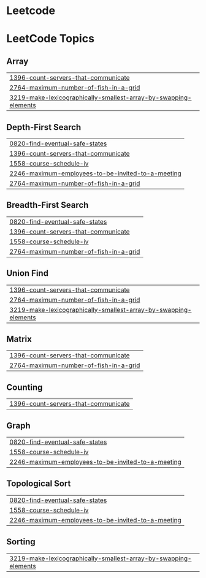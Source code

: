 # Leetcode
<!---LeetCode Topics Start-->
# LeetCode Topics
## Array
|  |
| ------- |
| [1396-count-servers-that-communicate](https://github.com/its-AkshatJain/Leetcode/tree/master/1396-count-servers-that-communicate) |
| [2764-maximum-number-of-fish-in-a-grid](https://github.com/its-AkshatJain/Leetcode/tree/master/2764-maximum-number-of-fish-in-a-grid) |
| [3219-make-lexicographically-smallest-array-by-swapping-elements](https://github.com/its-AkshatJain/Leetcode/tree/master/3219-make-lexicographically-smallest-array-by-swapping-elements) |
## Depth-First Search
|  |
| ------- |
| [0820-find-eventual-safe-states](https://github.com/its-AkshatJain/Leetcode/tree/master/0820-find-eventual-safe-states) |
| [1396-count-servers-that-communicate](https://github.com/its-AkshatJain/Leetcode/tree/master/1396-count-servers-that-communicate) |
| [1558-course-schedule-iv](https://github.com/its-AkshatJain/Leetcode/tree/master/1558-course-schedule-iv) |
| [2246-maximum-employees-to-be-invited-to-a-meeting](https://github.com/its-AkshatJain/Leetcode/tree/master/2246-maximum-employees-to-be-invited-to-a-meeting) |
| [2764-maximum-number-of-fish-in-a-grid](https://github.com/its-AkshatJain/Leetcode/tree/master/2764-maximum-number-of-fish-in-a-grid) |
## Breadth-First Search
|  |
| ------- |
| [0820-find-eventual-safe-states](https://github.com/its-AkshatJain/Leetcode/tree/master/0820-find-eventual-safe-states) |
| [1396-count-servers-that-communicate](https://github.com/its-AkshatJain/Leetcode/tree/master/1396-count-servers-that-communicate) |
| [1558-course-schedule-iv](https://github.com/its-AkshatJain/Leetcode/tree/master/1558-course-schedule-iv) |
| [2764-maximum-number-of-fish-in-a-grid](https://github.com/its-AkshatJain/Leetcode/tree/master/2764-maximum-number-of-fish-in-a-grid) |
## Union Find
|  |
| ------- |
| [1396-count-servers-that-communicate](https://github.com/its-AkshatJain/Leetcode/tree/master/1396-count-servers-that-communicate) |
| [2764-maximum-number-of-fish-in-a-grid](https://github.com/its-AkshatJain/Leetcode/tree/master/2764-maximum-number-of-fish-in-a-grid) |
| [3219-make-lexicographically-smallest-array-by-swapping-elements](https://github.com/its-AkshatJain/Leetcode/tree/master/3219-make-lexicographically-smallest-array-by-swapping-elements) |
## Matrix
|  |
| ------- |
| [1396-count-servers-that-communicate](https://github.com/its-AkshatJain/Leetcode/tree/master/1396-count-servers-that-communicate) |
| [2764-maximum-number-of-fish-in-a-grid](https://github.com/its-AkshatJain/Leetcode/tree/master/2764-maximum-number-of-fish-in-a-grid) |
## Counting
|  |
| ------- |
| [1396-count-servers-that-communicate](https://github.com/its-AkshatJain/Leetcode/tree/master/1396-count-servers-that-communicate) |
## Graph
|  |
| ------- |
| [0820-find-eventual-safe-states](https://github.com/its-AkshatJain/Leetcode/tree/master/0820-find-eventual-safe-states) |
| [1558-course-schedule-iv](https://github.com/its-AkshatJain/Leetcode/tree/master/1558-course-schedule-iv) |
| [2246-maximum-employees-to-be-invited-to-a-meeting](https://github.com/its-AkshatJain/Leetcode/tree/master/2246-maximum-employees-to-be-invited-to-a-meeting) |
## Topological Sort
|  |
| ------- |
| [0820-find-eventual-safe-states](https://github.com/its-AkshatJain/Leetcode/tree/master/0820-find-eventual-safe-states) |
| [1558-course-schedule-iv](https://github.com/its-AkshatJain/Leetcode/tree/master/1558-course-schedule-iv) |
| [2246-maximum-employees-to-be-invited-to-a-meeting](https://github.com/its-AkshatJain/Leetcode/tree/master/2246-maximum-employees-to-be-invited-to-a-meeting) |
## Sorting
|  |
| ------- |
| [3219-make-lexicographically-smallest-array-by-swapping-elements](https://github.com/its-AkshatJain/Leetcode/tree/master/3219-make-lexicographically-smallest-array-by-swapping-elements) |
<!---LeetCode Topics End-->